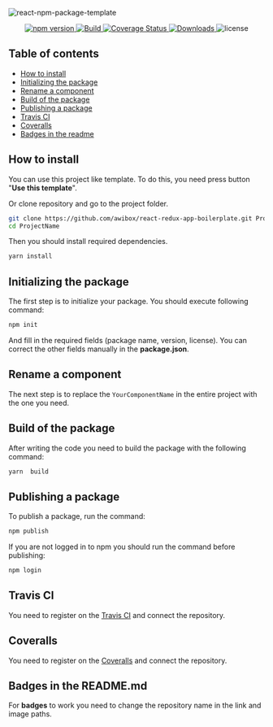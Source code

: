 ![react-npm-package-template](https://repository-images.githubusercontent.com/236028186/e0034e00-3ee4-11ea-8676-b3f80c86678a)

<p align="center">
    <a href="https://www.npmjs.com/package/react-npm-package-template">
        <img src="https://img.shields.io/npm/v/react-npm-package-template" alt="npm version">
    </a>
    <a href="https://travis-ci.org/awibox/react-npm-package-template">
        <img src='https://travis-ci.org/awibox/react-npm-package-template.svg?branch=master' alt='Build' />
    </a>
    <a href='https://coveralls.io/github/awibox/react-npm-package-template?branch=master'>
        <img src='https://coveralls.io/repos/github/awibox/react-npm-package-template/badge.svg?branch=master' alt='Coverage Status' />
    </a>
    <a href="https://www.npmjs.com/package/react-npm-package-template">
        <img src="https://img.shields.io/npm/dm/react-npm-package-template" alt="Downloads">
    </a>
    <img src="https://img.shields.io/github/license/awibox/react-npm-package-template" alt="license">
</p>

## Table of contents
* [How to install](#howtoinstall)
* [Initializing the package](#initializing)
* [Rename a component](#rename)
* [Build of the package](#build)
* [Publishing a package](#publish)
* [Travis CI](#travis)
* [Coveralls](#coveralls)
* [Badges in the readme](#badges)

<a name="howtoinstall"></a>
## How to install
You can use this project like template. 
To do this, you need press button "**Use this template**".

Or clone repository and go to the project folder.
```bash
git clone https://github.com/awibox/react-redux-app-boilerplate.git ProjectName
cd ProjectName
```
Then you should install required dependencies.
```bash
yarn install
```
<a name="initializing"></a>
## Initializing the package
The first step is to initialize your package. You should execute following command:
```bash
npm init
```
And fill in the required fields (package name, version, license). You can correct the other fields manually in the **package.json**.

<a name="rename"></a>
## Rename a component
The next step is to replace the ```YourComponentName``` in the entire project with the one you need.

<a name="build"></a>
## Build of the package
After writing the code you need to build the package with the following command:
```bash
yarn  build
```

<a name="publish"></a>
## Publishing a package
To publish a package, run the command:
```bash
npm publish
```
If you are not logged in to npm you should run the command before publishing:
```bash
npm login
```

<a name="travis"></a>
## Travis CI
You need to register on the [Travis CI](https://travis-ci.org/) and connect the repository.

<a name="coveralls"></a>
## Coveralls
You need to register on the [Coveralls](https://coveralls.io/) and connect the repository.

<a name="badges"></a>
## Badges in the README.md
For **badges** to work you need to change the repository name in the link and image paths.
